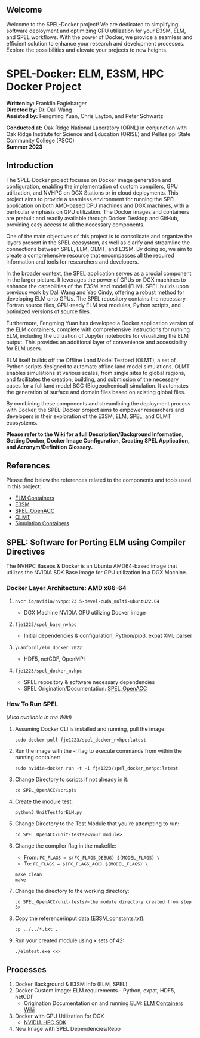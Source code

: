 ## Welcome

Welcome to the SPEL-Docker project! We are dedicated to simplifying software deployment and optimizing GPU utilization for your E3SM, ELM, and SPEL workflows. With the power of Docker, we provide a seamless and efficient solution to enhance your research and development processes. Explore the possibilities and elevate your projects to new heights.

# SPEL-Docker: ELM, E3SM, HPC Docker Project

**Written by:** Franklin Eaglebarger  
**Directed by:** Dr. Dali Wang  
**Assisted by:** Fengming Yuan, Chris Layton, and Peter Schwartz  

**Conducted at:** Oak Ridge National Laboratory (ORNL) in conjunction with Oak Ridge Institute for Science and Education (ORISE) and Pellissippi State Community College (PSCC)  
**Summer 2023**

## Introduction

The SPEL-Docker project focuses on Docker image generation and configuration, enabling the implementation of custom compilers, GPU utilization, and NVHPC on DGX Stations or in cloud deployments. This project aims to provide a seamless environment for running the SPEL application on both AMD-based CPU machines and DGX machines, with a particular emphasis on GPU utilization. The Docker images and containers are prebuilt and readily available through Docker Desktop and GitHub, providing easy access to all the necessary components.

One of the main objectives of this project is to consolidate and organize the layers present in the SPEL ecosystem, as well as clarify and streamline the connections between SPEL, ELM, OLMT, and E3SM. By doing so, we aim to create a comprehensive resource that encompasses all the required information and tools for researchers and developers.

In the broader context, the SPEL application serves as a crucial component in the larger picture. It leverages the power of GPUs on DGX machines to enhance the capabilities of the E3SM land model (ELM). SPEL builds upon previous work by Dali Wang and Yao Cindy, offering a robust method for developing ELM onto GPUs. The SPEL repository contains the necessary Fortran source files, GPU-ready ELM test modules, Python scripts, and optimized versions of source files.

Furthermore, Fengming Yuan has developed a Docker application version of the ELM containers, complete with comprehensive instructions for running ELM, including the utilization of Jupyter notebooks for visualizing the ELM output. This provides an additional layer of convenience and accessibility for ELM users.

ELM itself builds off the Offline Land Model Testbed (OLMT), a set of Python scripts designed to automate offline land model simulations. OLMT enables simulations at various scales, from single sites to global regions, and facilitates the creation, building, and submission of the necessary cases for a full land model BGC (Biogeochemical) simulation. It automates the generation of surface and domain files based on existing global files.

By combining these components and streamlining the deployment process with Docker, the SPEL-Docker project aims to empower researchers and developers in their exploration of the E3SM, ELM, SPEL, and OLMT ecosystems.

**Please refer to the Wiki for a full Description/Background Information, Getting Docker, Docker Image Configuration, Creating SPEL Application, and Acronym/Definition Glossary.**

## References

Please find below the references related to the components and tools used in this project:

- [ELM Containers](https://github.com/fmyuan/elm_containers)
- [E3SM](https://github.com/fmyuan/E3SM)
- [SPEL_OpenACC](https://github.com/peterdschwartz/SPEL_OpenACC)
- [OLMT](https://github.com/FASSt-simulation/OLMT)
- [Simulation Containers](https://github.com/FASSt-simulation/simulation_containers)

## SPEL: Software for Porting ELM using Compiler Directives

The NVHPC Baseos & Docker is an Ubuntu AMD64-based image that utilizes the NVIDIA SDK Base image for GPU utilization in a DGX Machine.

### Docker Layer Architecture: AMD x86-64

1. `nvcr.io/nvidia/nvhpc:23.5-devel-cuda_multi-ubuntu22.04`
   - DGX Machine NVIDIA GPU utilizing Docker image

2. `fje1223/spel_base_nvhpc`
   - Initial dependencies & configuration, Python/pip3, expat XML parser

3. `yuanfornl/elm_docker_2022`
   - HDF5, netCDF, OpenMPI

4. `fje1223/spel_docker_nvhpc`
   - SPEL repository & software necessary dependencies
   - SPEL Origination/Documentation: [SPEL_OpenACC](https://github.com/peterdschwartz/SPEL_OpenACC)

### How To Run SPEL
*(Also available in the Wiki)*

1. Assuming Docker CLI is installed and running, pull the image:
   ```
   sudo docker pull fje1223/spel_docker_nvhpc:latest
   ```

2. Run the image with the -i flag to execute commands from 
   within the running container:
   ```
   sudo nvidia-docker run -t -i fje1223/spel_docker_nvhpc:latest
   ```

3. Change Directory to scripts if not already in it:
   ```
   cd SPEL_OpenACC/scripts
   ```

4. Create the module test:
   ```
   python3 UnitTestforELM.py
   ```

5. Change Directory to the Test Module that you're attempting to run:
   ```
   cd SPEL_OpenACC/unit-tests/<your module>
   ```

6. Change the compiler flag in the makefile:
   - From: `FC_FLAGS = $(FC_FLAGS_DEBUG) $(MODEL_FLAGS) \`
   - To: `FC_FLAGS = $(FC_FLAGS_ACC) $(MODEL_FLAGS) \`
   ```
   make clean
   make
   ```

6. Change the directory to the working directory:
   ```
   cd SPEL_OpenACC/unit-tests/<the module directory created from step 5>
   ```

7. Copy the reference/input data (E3SM_constants.txt):
   ```
   cp ../../*.txt .
   ```

8. Run your created module using x sets of 42:
   ```
   ./elmtest.exe <x>
   ```

## Processes

1. Docker Background & E3SM Info (ELM, SPEL)
2. Docker Custom Image: ELM requirements - Python, expat, HDF5, netCDF
   - Origination Documentation on and running ELM: [ELM Containers Wiki](https://github.com/fmyuan/elm_containers/wiki)
3. Docker with GPU Utilization for DGX
   - [NVIDIA HPC SDK](https://developer.nvidia.com/hpc-sdk)
4. New Image with SPEL Dependencies/Repo